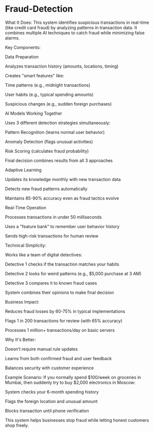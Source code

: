 # Fraud-Detection
What It Does:
This system identifies suspicious transactions in real-time (like credit card fraud) by analyzing patterns in transaction data. It combines multiple AI techniques to catch fraud while minimizing false alarms.

Key Components:

Data Preparation

Analyzes transaction history (amounts, locations, timing)

Creates "smart features" like:

Time patterns (e.g., midnight transactions)

User habits (e.g., typical spending amounts)

Suspicious changes (e.g., sudden foreign purchases)

AI Models Working Together

Uses 3 different detection strategies simultaneously:

Pattern Recognition (learns normal user behavior)

Anomaly Detection (flags unusual activities)

Risk Scoring (calculates fraud probability)

Final decision combines results from all 3 approaches

Adaptive Learning

Updates its knowledge monthly with new transaction data

Detects new fraud patterns automatically

Maintains 85-90% accuracy even as fraud tactics evolve

Real-Time Operation

Processes transactions in under 50 milliseconds

Uses a "feature bank" to remember user behavior history

Sends high-risk transactions for human review

Technical Simplicity:

Works like a team of digital detectives:

Detective 1 checks if the transaction matches your habits

Detective 2 looks for weird patterns (e.g., $5,000 purchase at 3 AM)

Detective 3 compares it to known fraud cases

System combines their opinions to make final decision

Business Impact:

Reduces fraud losses by 60-75% in typical implementations

Flags 1 in 200 transactions for review (with 65% accuracy)

Processes 1 million+ transactions/day on basic servers

Why It's Better:

Doesn't require manual rule updates

Learns from both confirmed fraud and user feedback

Balances security with customer experience

Example Scenario:
If you normally spend $100/week on groceries in Mumbai, then suddenly try to buy $2,000 electronics in Moscow:

System checks your 6-month spending history

Flags the foreign location and unusual amount

Blocks transaction until phone verification

This system helps businesses stop fraud while letting honest customers shop freely.
